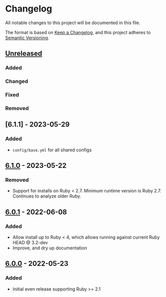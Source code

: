 # Changelog
All notable changes to this project will be documented in this file.

The format is based on [Keep a Changelog](https://keepachangelog.com/en/1.0.0/),
and this project adheres to [Semantic Versioning](https://semver.org/spec/v2.0.0.html).

## [Unreleased]
### Added
### Changed
### Fixed
### Removed

## [6.1.1] - 2023-05-29
### Added
- `config/base.yml` for all shared configs

## [6.1.0] - 2023-05-22
### Removed
- Support for installs on Ruby < 2.7. Minimum runtime version is Ruby 2.7.  Continues to analyze older Ruby.

## [6.0.1] - 2022-06-08
### Added
- Allow install up to Ruby < 4, which allows running against current Ruby HEAD @ 3.2-dev
- Improve, and dry up documentation

## [6.0.0] - 2022-05-23
### Added
- Initial even release supporting Ruby >= 2.1

[Unreleased]: https://github.com/rubocop-lts/rubocop-lts/compare/v6.1.0...HEAD
[6.1.0]: https://github.com/rubocop-lts/rubocop-lts/compare/v6.0.1...v6.1.0
[6.0.1]: https://github.com/rubocop-lts/rubocop-lts/compare/v6.0.0...v6.0.1
[6.0.0]: https://gitlab.com/rubocop-lts/rubocop-lts/-/tags/v6.0.0
